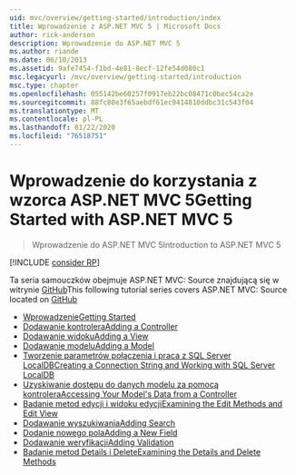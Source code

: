 ```yaml
---
uid: mvc/overview/getting-started/introduction/index
title: Wprowadzenie z ASP.NET MVC 5 | Microsoft Docs
author: rick-anderson
description: Wprowadzenie do ASP.NET MVC 5
ms.author: riande
ms.date: 06/10/2013
ms.assetid: 9afe7454-f1bd-4e81-8ecf-12fe54d080c1
msc.legacyurl: /mvc/overview/getting-started/introduction
msc.type: chapter
ms.openlocfilehash: 055142be60257f0917eb22bc08471c0bec54ca2e
ms.sourcegitcommit: 88fc80e3f65aebdf61ec9414810ddbc31c543f04
ms.translationtype: MT
ms.contentlocale: pl-PL
ms.lasthandoff: 01/22/2020
ms.locfileid: "76518751"
---
```

# <a name="getting-started-with-aspnet-mvc-5"></a><span data-ttu-id="6d78f-103">Wprowadzenie do korzystania z wzorca ASP.NET MVC 5</span><span class="sxs-lookup"><span data-stu-id="6d78f-103">Getting Started with ASP.NET MVC 5</span></span>

> <span data-ttu-id="6d78f-104">Wprowadzenie do ASP.NET MVC 5</span><span class="sxs-lookup"><span data-stu-id="6d78f-104">Introduction to ASP.NET MVC 5</span></span>

[!INCLUDE [consider RP](../../../../includes/razor.md)]

<span data-ttu-id="6d78f-105">Ta seria samouczków obejmuje ASP.NET MVC: Source znajdującą się w witrynie [GitHub](https://github.com/aspnet/AspNetDocs/tree/master/aspnet/mvc/overview/getting-started/introduction/sample/MvcMovie/MvcMovie)</span><span class="sxs-lookup"><span data-stu-id="6d78f-105">This following tutorial series covers ASP.NET MVC: Source located on [GitHub](https://github.com/aspnet/AspNetDocs/tree/master/aspnet/mvc/overview/getting-started/introduction/sample/MvcMovie/MvcMovie)</span></span>

- [<span data-ttu-id="6d78f-106">Wprowadzenie</span><span class="sxs-lookup"><span data-stu-id="6d78f-106">Getting Started</span></span>](getting-started.md)
- [<span data-ttu-id="6d78f-107">Dodawanie kontrolera</span><span class="sxs-lookup"><span data-stu-id="6d78f-107">Adding a Controller</span></span>](adding-a-controller.md)
- [<span data-ttu-id="6d78f-108">Dodawanie widoku</span><span class="sxs-lookup"><span data-stu-id="6d78f-108">Adding a View</span></span>](adding-a-view.md)
- [<span data-ttu-id="6d78f-109">Dodawanie modelu</span><span class="sxs-lookup"><span data-stu-id="6d78f-109">Adding a Model</span></span>](adding-a-model.md)
- [<span data-ttu-id="6d78f-110">Tworzenie parametrów połączenia i praca z SQL Server LocalDB</span><span class="sxs-lookup"><span data-stu-id="6d78f-110">Creating a Connection String and Working with SQL Server LocalDB</span></span>](creating-a-connection-string.md)
- [<span data-ttu-id="6d78f-111">Uzyskiwanie dostępu do danych modelu za pomocą kontrolera</span><span class="sxs-lookup"><span data-stu-id="6d78f-111">Accessing Your Model's Data from a Controller</span></span>](accessing-your-models-data-from-a-controller.md)
- [<span data-ttu-id="6d78f-112">Badanie metod edycji i widoku edycji</span><span class="sxs-lookup"><span data-stu-id="6d78f-112">Examining the Edit Methods and Edit View</span></span>](examining-the-edit-methods-and-edit-view.md)
- [<span data-ttu-id="6d78f-113">Dodawanie wyszukiwania</span><span class="sxs-lookup"><span data-stu-id="6d78f-113">Adding Search</span></span>](adding-search.md)
- [<span data-ttu-id="6d78f-114">Dodanie nowego pola</span><span class="sxs-lookup"><span data-stu-id="6d78f-114">Adding a New Field</span></span>](adding-a-new-field.md)
- [<span data-ttu-id="6d78f-115">Dodawanie weryfikacji</span><span class="sxs-lookup"><span data-stu-id="6d78f-115">Adding Validation</span></span>](adding-validation.md)
- [<span data-ttu-id="6d78f-116">Badanie metod Details i Delete</span><span class="sxs-lookup"><span data-stu-id="6d78f-116">Examining the Details and Delete Methods</span></span>](examining-the-details-and-delete-methods.md)

